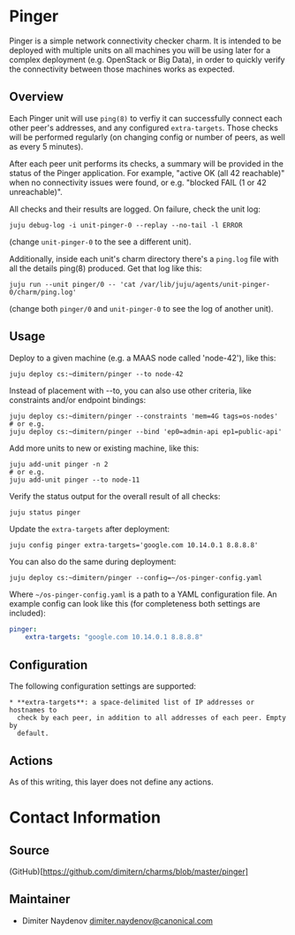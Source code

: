 # Pinger

Pinger is a simple network connectivity checker charm. It is intended to be
deployed with multiple units on all machines you will be using later for a
complex deployment (e.g. OpenStack or Big Data), in order to quickly verify the
connectivity between those machines works as expected.

## Overview

Each Pinger unit will use `ping(8)` to verfiy it can successfully connect each
other peer's addresses, and any configured `extra-targets`. Those checks will be
performed regularly (on changing config or number of peers, as well as every 5
minutes).

After each peer unit performs its checks, a summary will be provided in the
status of the Pinger application. For example, "active OK (all 42 reachable)"
when no connectivity issues were found, or e.g. "blocked FAIL (1 or 42
unreachable)".

All checks and their results are logged. On failure, check the unit log:

```
juju debug-log -i unit-pinger-0 --replay --no-tail -l ERROR
```

(change `unit-pinger-0` to the see a different unit).

Additionally, inside each unit's charm directory there's a `ping.log` file with
all the details ping(8) produced. Get that log like this:

```
juju run --unit pinger/0 -- 'cat /var/lib/juju/agents/unit-pinger-0/charm/ping.log'
```

(change both `pinger/0` and `unit-pinger-0` to see the log of another unit).

## Usage

Deploy to a given machine (e.g. a MAAS node called 'node-42'), like this:

```
juju deploy cs:~dimitern/pinger --to node-42
```

Instead of placement with --to, you can also use other criteria, like
constraints and/or endpoint bindings:

```
juju deploy cs:~dimitern/pinger --constraints 'mem=4G tags=os-nodes'
# or e.g.
juju deploy cs:~dimitern/pinger --bind 'ep0=admin-api ep1=public-api'
```

Add more units to new or existing machine, like this:

```
juju add-unit pinger -n 2
# or e.g.
juju add-unit pinger --to node-11
```

Verify the status output for the overall result of all checks:

```
juju status pinger
```

Update the `extra-targets` after deployment:

```
juju config pinger extra-targets='google.com 10.14.0.1 8.8.8.8'
```

You can also do the same during deployment:

```
juju deploy cs:~dimitern/pinger --config=~/os-pinger-config.yaml
```

Where `~/os-pinger-config.yaml` is a path to a YAML configuration file. An
example config can look like this (for completeness both settings are included):

```yaml
pinger:
    extra-targets: "google.com 10.14.0.1 8.8.8.8"
```

## Configuration

The following configuration settings are supported:
    
    * **extra-targets**: a space-delimited list of IP addresses or hostnames to
      check by each peer, in addition to all addresses of each peer. Empty by
      default.

## Actions

As of this writing, this layer does not define any actions.

# Contact Information

## Source

(GitHub)[https://github.com/dimitern/charms/blob/master/pinger]

## Maintainer

- Dimiter Naydenov <dimiter.naydenov@canonical.com>
